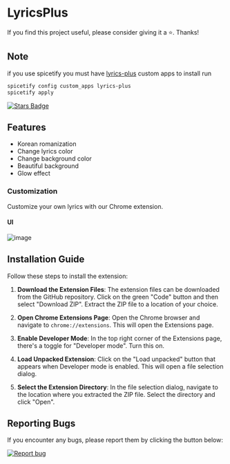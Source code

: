# LyricsPlus
If you find this project useful, please consider giving it a ⭐️. Thanks!

## Note
if you use spicetify you must have [lyrics-plus](https://github.com/spicetify/spicetify-cli/blob/master/CustomApps/lyrics-plus/README.md) custom apps to install run
```bash
spicetify config custom_apps lyrics-plus
spicetify apply
```

[![Stars Badge](https://img.shields.io/github/stars/dupitydumb/LyricsPlus-Spotify?style=social)](https://github.com/dupitydumb/LyricsPlus-Spotify)
## Features
* Korean romanization
* Change lyrics color
* Change background color
* Beautiful background
* Glow effect

### Customization

Customize your own lyrics with our Chrome extension. 


#### UI
![image](https://github.com/dupitydumb/LyricsPlus-Spotify/assets/37872714/a57cf1a8-5863-4585-8b6c-f5f3640535ea)


## Installation Guide

Follow these steps to install the extension:

1. **Download the Extension Files**: The extension files can be downloaded from the GitHub repository. Click on the green "Code" button and then select "Download ZIP". Extract the ZIP file to a location of your choice.

2. **Open Chrome Extensions Page**: Open the Chrome browser and navigate to `chrome://extensions`. This will open the Extensions page.

3. **Enable Developer Mode**: In the top right corner of the Extensions page, there's a toggle for "Developer mode". Turn this on.

4. **Load Unpacked Extension**: Click on the "Load unpacked" button that appears when Developer mode is enabled. This will open a file selection dialog.

5. **Select the Extension Directory**: In the file selection dialog, navigate to the location where you extracted the ZIP file. Select the directory and click "Open".

## Reporting Bugs

If you encounter any bugs, please report them by clicking the button below:

[![Report bug](https://img.shields.io/badge/report-bug-red)](https://github.com/dupitydumb/LyricsPlus-Spotify/issues/new)
